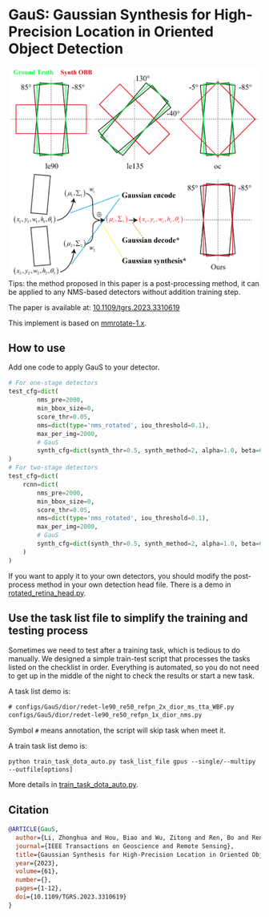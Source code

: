 # GauS: Gaussian Synthesis for High-Precision Location in Oriented Object Detection
![](./resources/fig-1.png)
Tips: the method proposed in this paper is a post-processing method, it can be applied to any NMS-based detectors without addition training step.

The paper is available at: [10.1109/tgrs.2023.3310619](http://dx.doi.org/10.1109/tgrs.2023.3310619)

This implement is based on [mmrotate-1.x](https://github.com/open-mmlab/mmrotate/tree/1.x).

## How to use
Add one code to apply GauS to your detector.

```python
# For one-stage detectors
test_cfg=dict(
        nms_pre=2000,
        min_bbox_size=0,
        score_thr=0.05,
        nms=dict(type='nms_rotated', iou_threshold=0.1),
        max_per_img=2000,
        # GauS
        synth_cfg=dict(synth_thr=0.5, synth_method=2, alpha=1.0, beta=6.0)
)
# For two-stage detectors
test_cfg=dict(
    rcnn=dict(
        nms_pre=2000,
        min_bbox_size=0,
        score_thr=0.05,
        nms=dict(type='nms_rotated', iou_threshold=0.1),
        max_per_img=2000,
        # GauS
        synth_cfg=dict(synth_thr=0.5, synth_method=2, alpha=1.0, beta=6.0)
    )
)
```

If you want to apply it to your own detectors, you should modify the post-process method in your own detection head file. There is a demo in [rotated_retina_head.py](./mmrotate/models/dense_heads/rotated_retina_head.py).

## Use the task list file to simplify the training and testing process

Sometimes we need to test after a training task, which is tedious to do manually. We designed a simple train-test script that processes the tasks listed on the checklist in order. Everything is automated, so you do not need to get up in the middle of the night to check the results or start a new task.

A task list demo is: 
```txt
# configs/GauS/dior/redet-le90_re50_refpn_2x_dior_ms_tta_WBF.py
configs/GauS/dior/redet-le90_re50_refpn_1x_dior_nms.py
```
Symbol `#` means annotation, the script will skip task when meet it.

A train task list demo is:
```shell
python train_task_dota_auto.py task_list_file gpus --single/--multipy --outfile[options]
```
More details in [train_task_dota_auto.py](./train_task_dota_auto.py).


## Citation
```bibtex
@ARTICLE{GauS,
  author={Li, Zhonghua and Hou, Biao and Wu, Zitong and Ren, Bo and Ren, Zhongle and Jiao, Licheng},
  journal={IEEE Transactions on Geoscience and Remote Sensing}, 
  title={Gaussian Synthesis for High-Precision Location in Oriented Object Detection}, 
  year={2023},
  volume={61},
  number={},
  pages={1-12},
  doi={10.1109/TGRS.2023.3310619}
}
```